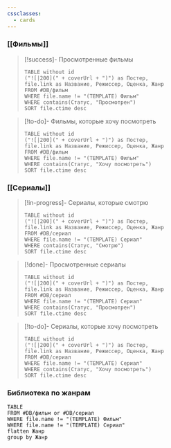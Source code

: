 ```yaml
---
cssclasses:
  - cards
---
```

### [[Фильмы]]
>[!success]- Просмотренные фильмы
>```dataview
>TABLE without id
>("![|200](" + coverUrl + ")") as Постер,
>file.link as Название, Режиссер, Оценка, Жанр
>FROM #DB/фильм 
>WHERE file.name != "(TEMPLATE) Фильм"
>WHERE contains(Статус, "Просмотрен")
>SORT file.ctime desc
>```

>[!to-do]- Фильмы, которые хочу посмотреть
>```dataview
>TABLE without id
>("![|200](" + coverUrl + ")") as Постер,
>file.link as Название, Режиссер, Оценка, Жанр
>FROM #DB/фильм 
>WHERE file.name != "(TEMPLATE) Фильм"
>WHERE contains(Статус, "Хочу посмотреть")
>SORT file.ctime desc
>```

### [[Сериалы]]
>[!in-progress]- Сериалы, которые смотрю
>```dataview
>TABLE without id
>("![|200](" + coverUrl + ")") as Постер,
>file.link as Название, Режиссер, Оценка, Жанр
>FROM #DB/сериал 
>WHERE file.name != "(TEMPLATE) Сериал"
>WHERE contains(Статус, "Смотрю")
>SORT file.ctime desc
>```

>[!done]- Просмотренные сериалы
>```dataview
>TABLE without id
>("![|200](" + coverUrl + ")") as Постер,
>file.link as Название, Режиссер, Оценка, Жанр
>FROM #DB/сериал 
>WHERE file.name != "(TEMPLATE) Сериал"
>WHERE contains(Статус, "Просмотрен")
>SORT file.ctime desc
>```

>[!to-do]- Сериалы, которые хочу посмотреть
>```dataview
>TABLE without id
>("![|200](" + coverUrl + ")") as Постер,
>file.link as Название, Режиссер, Оценка, Жанр
>FROM #DB/сериал 
>WHERE file.name != "(TEMPLATE) Сериал"
>WHERE contains(Статус, "Хочу посмотреть")
>SORT file.ctime desc
>```

### Библиотека по жанрам
```dataview
TABLE 
FROM #DB/фильм or #DB/сериал 
WHERE file.name != "(TEMPLATE) Фильм"
WHERE file.name != "(TEMPLATE) Сериал"
flatten Жанр
group by Жанр
```


